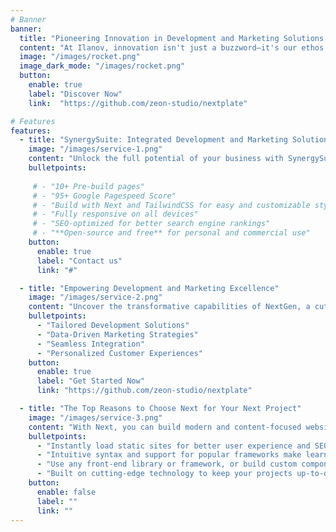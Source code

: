```yaml
---
# Banner
banner:
  title: "Pioneering Innovation in Development and Marketing Solutions."
  content: "At Ilanov, innovation isn't just a buzzword—it's our ethos.With a passion for pushing boundaries and a commitment to delivering results, we are your trusted partner in navigating the ever-evolving landscape of technology and marketing."
  image: "/images/rocket.png"
  image_dark_mode: "/images/rocket.png"
  button:
    enable: true
    label: "Discover Now"
    link:  "https://github.com/zeon-studio/nextplate"

# Features
features:
  - title: "SynergySuite: Integrated Development and Marketing Solutions"
    image: "/images/service-1.png"
    content: "Unlock the full potential of your business with SynergySuite, our comprehensive suite of integrated development and marketing solutions designed to maximize growth and impact."
    bulletpoints:
      
     # - "10+ Pre-build pages"
     # - "95+ Google Pagespeed Score"
     # - "Build with Next and TailwindCSS for easy and customizable styling"
     # - "Fully responsive on all devices"
     # - "SEO-optimized for better search engine rankings"
     # - "**Open-source and free** for personal and commercial use"
    button:
      enable: true
      label: "Contact us"
      link: "#"

  - title: "Empowering Development and Marketing Excellence"
    image: "/images/service-2.png"
    content: "Uncover the transformative capabilities of NextGen, a cutting-edge platform revolutionizing the landscape of development and marketing. Explore its key features and unleash the potential for unprecedented growth and success."
    bulletpoints:
      - "Tailored Development Solutions"
      - "Data-Driven Marketing Strategies"
      - "Seamless Integration"
      - "Personalized Customer Experiences"
    button:
      enable: true
      label: "Get Started Now"
      link: "https://github.com/zeon-studio/nextplate"

  - title: "The Top Reasons to Choose Next for Your Next Project"
    image: "/images/service-3.png"
    content: "With Next, you can build modern and content-focused websites without sacrificing performance or ease of use."
    bulletpoints:
      - "Instantly load static sites for better user experience and SEO."
      - "Intuitive syntax and support for popular frameworks make learning and using Next a breeze."
      - "Use any front-end library or framework, or build custom components, for any project size."
      - "Built on cutting-edge technology to keep your projects up-to-date with the latest web standards."
    button:
      enable: false
      label: ""
      link: ""
---
```

